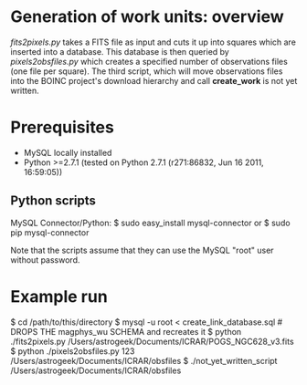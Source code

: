 # Generation of work units: overview

*fits2pixels.py* takes a FITS file as input and cuts it up into squares which are inserted into a database. This database is then queried by *pixels2obsfiles.py* which creates a specified number of observations files (one file per square). The third script, which will move observations files into the BOINC project's download hierarchy and call **create_work** is not yet written.

# Prerequisites

* MySQL locally installed
* Python >=2.7.1 (tested on Python 2.7.1 (r271:86832, Jun 16 2011, 16:59:05))

## Python scripts

MySQL Connector/Python:
  $ sudo easy_install mysql-connector
or
  $ sudo pip mysql-connector
  
Note that the scripts assume that they can use the MySQL "root" user without password.
  
# Example run

  $ cd /path/to/this/directory
	$ mysql -u root < create_link_database.sql # DROPS THE magphys_wu SCHEMA and recreates it
	$ python ./fits2pixels.py /Users/astrogeek/Documents/ICRAR/POGS_NGC628_v3.fits
	$ python ./pixels2obsfiles.py 123 /Users/astrogeek/Documents/ICRAR/obsfiles
	$ ./not_yet_written_script /Users/astrogeek/Documents/ICRAR/obsfiles
	
